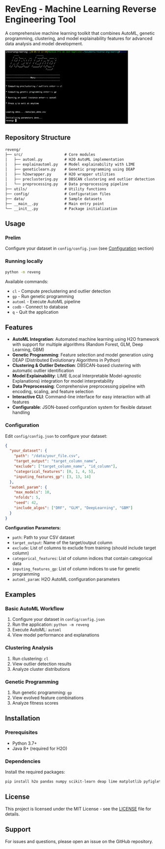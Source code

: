 # RevEng - Machine Learning Reverse Engineering Tool

A comprehensive machine learning toolkit that combines AutoML, genetic programming, clustering, and model explainability features for advanced data analysis and model development.

<img src="data/screen.png" width="400">

## Repository Structure

```
reveng/
├── src/                   # Core modules
│   ├── automl.py          # H2O AutoML implementation
│   ├── explainautoml.py   # Model explainability with LIME
│   ├── geneticlearn.py    # Genetic programming using DEAP
│   ├── h2owrapper.py      # H2O wrapper utilities
│   ├── preclustering.py   # DBSCAN clustering and outlier detection
│   └── preprocessing.py   # Data preprocessing pipeline
├── utils/                 # Utility functions
├── config/                # Configuration files
├── data/                  # Sample datasets
├── __main__.py            # Main entry point
└── __init__.py            # Package initialization
```

## Usage

### Prelim

Configure your dataset in `config/config.json` (see [Configuration](#configuration) section)

### Running locally

```bash
python -m reveng
```

Available commands:
- `cl` - Compute preclustering and outlier detection
- `gp` - Run genetic programming
- `automl` - Execute AutoML pipeline
- `codb` - Connect to database
- `q` - Quit the application

## Features

- **AutoML Integration**: Automated machine learning using H2O framework with support for multiple algorithms (Random Forest, GLM, Deep Learning, GBM)
- **Genetic Programming**: Feature selection and model generation using DEAP (Distributed Evolutionary Algorithms in Python)
- **Clustering & Outlier Detection**: DBSCAN-based clustering with automatic outlier identification
- **Model Explainability**: LIME (Local Interpretable Model-agnostic Explanations) integration for model interpretability
- **Data Preprocessing**: Comprehensive preprocessing pipeline with encoding, scaling, and feature selection
- **Interactive CLI**: Command-line interface for easy interaction with all features
- **Configurable**: JSON-based configuration system for flexible dataset handling

### Configuration

Edit `config/config.json` to configure your dataset:

```json
{
  "your_dataset": {
    "path": "/data/your_file.csv",
    "target_output": "target_column_name",
    "exclude": ["target_column_name", "id_column"],
    "categorical_features": [0, 1, 4, 5],
    "inputing_features_gp": [3, 13, 14]
  },
  "automl_param": {
    "max_models": 10,
    "nfolds": 5,
    "seed": 42,
    "include_algos": ["DRF", "GLM", "DeepLearning", "GBM"]
  }
}
```

**Configuration Parameters:**
- `path`: Path to your CSV dataset
- `target_output`: Name of the target/output column
- `exclude`: List of columns to exclude from training (should include target column)
- `categorical_features`: List of column indices that contain categorical data
- `inputing_features_gp`: List of column indices to use for genetic programming
- `automl_param`: H2O AutoML configuration parameters



## Examples

### Basic AutoML Workflow

1. Configure your dataset in `config/config.json`
2. Run the application: `python -m reveng`
3. Execute AutoML: `automl`
4. View model performance and explanations

### Clustering Analysis

1. Run clustering: `cl`
2. View outlier detection results
3. Analyze cluster distributions

### Genetic Programming

1. Run genetic programming: `gp`
2. View evolved feature combinations
3. Analyze fitness scores

## Installation

### Prerequisites

- Python 3.7+
- Java 8+ (required for H2O)

### Dependencies

Install the required packages:

```bash
pip install h2o pandas numpy scikit-learn deap lime matplotlib pyfiglet
```

## License

This project is licensed under the MIT License - see the [LICENSE](LICENSE) file for details.

## Support

For issues and questions, please open an issue on the GitHub repository.


